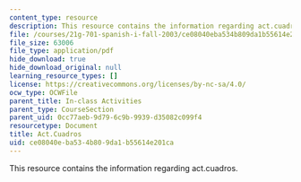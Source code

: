 ```yaml
---
content_type: resource
description: This resource contains the information regarding act.cuadros.
file: /courses/21g-701-spanish-i-fall-2003/ce08040eba534b809da1b55614e201ca_MIT21G_701F03_10art.pdf
file_size: 63006
file_type: application/pdf
hide_download: true
hide_download_original: null
learning_resource_types: []
license: https://creativecommons.org/licenses/by-nc-sa/4.0/
ocw_type: OCWFile
parent_title: In-class Activities
parent_type: CourseSection
parent_uid: 0cc77aeb-9d79-6c9b-9939-d35082c099f4
resourcetype: Document
title: Act.Cuadros
uid: ce08040e-ba53-4b80-9da1-b55614e201ca
---
```

This resource contains the information regarding act.cuadros.